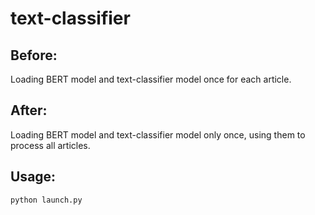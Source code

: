 # text-classifier

## Before:

Loading BERT model and text-classifier model once for each article.


## After:

Loading BERT model and text-classifier model only once, using them to process all articles.

## Usage:
```
python launch.py
```

